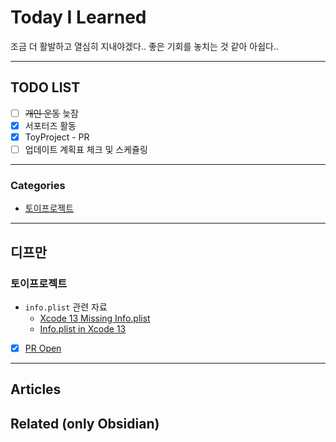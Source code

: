 
# Today I Learned
조금 더 활발하고 열심히 지내야겠다..
좋은 기회를 놓치는 것 같아 아쉽다..

---

## TODO LIST
- [ ] ~~개인 운동~~ 늦잠
- [x] 서포터즈 활동
- [x] ToyProject - PR
- [ ] 업데이트 계획표 체크 및 스케쥴링

---

### Categories
- [토이프로젝트](#디프만)

---

## 디프만
### 토이프로젝트
* `info.plist` 관련 자료
	* [Xcode 13 Missing Info.plist](https://useyourloaf.com/blog/xcode-13-missing-info.plist/)
	* [Info.plist in Xcode 13](https://medium.com/@alessandromanilii/info-plist-in-xcode-13-791f02740235)
- [x] [PR Open](https://github.com/Toydepromeet/assignment_style_toy/pull/2)

---

## Articles

## Related (only Obsidian)
